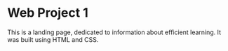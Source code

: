 # Web Project 1

This is a landing page, dedicated to information about efficient learning. It was built using HTML and CSS.
